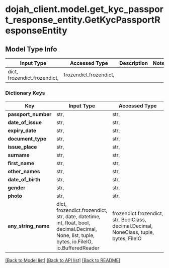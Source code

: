 # dojah_client.model.get_kyc_passport_response_entity.GetKycPassportResponseEntity

## Model Type Info
Input Type | Accessed Type | Description | Notes
------------ | ------------- | ------------- | -------------
dict, frozendict.frozendict,  | frozendict.frozendict,  |  | 

### Dictionary Keys
Key | Input Type | Accessed Type | Description | Notes
------------ | ------------- | ------------- | ------------- | -------------
**passport_number** | str,  | str,  |  | [optional] 
**date_of_issue** | str,  | str,  |  | [optional] 
**expiry_date** | str,  | str,  |  | [optional] 
**document_type** | str,  | str,  |  | [optional] 
**issue_place** | str,  | str,  |  | [optional] 
**surname** | str,  | str,  |  | [optional] 
**first_name** | str,  | str,  |  | [optional] 
**other_names** | str,  | str,  |  | [optional] 
**date_of_birth** | str,  | str,  |  | [optional] 
**gender** | str,  | str,  |  | [optional] 
**photo** | str,  | str,  |  | [optional] 
**any_string_name** | dict, frozendict.frozendict, str, date, datetime, int, float, bool, decimal.Decimal, None, list, tuple, bytes, io.FileIO, io.BufferedReader | frozendict.frozendict, str, BoolClass, decimal.Decimal, NoneClass, tuple, bytes, FileIO | any string name can be used but the value must be the correct type | [optional]

[[Back to Model list]](../../README.md#documentation-for-models) [[Back to API list]](../../README.md#documentation-for-api-endpoints) [[Back to README]](../../README.md)


